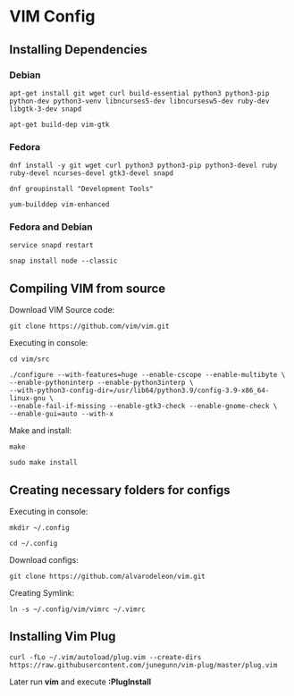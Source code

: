 # VIM Config


## Installing Dependencies

### Debian
```
apt-get install git wget curl build-essential python3 python3-pip python-dev python3-venv libncurses5-dev libncursesw5-dev ruby-dev libgtk-3-dev snapd

apt-get build-dep vim-gtk

```

### Fedora
```
dnf install -y git wget curl python3 python3-pip python3-devel ruby ruby-devel ncurses-devel gtk3-devel snapd

dnf groupinstall "Development Tools"

yum-builddep vim-enhanced
```
### Fedora and Debian

```
service snapd restart

snap install node --classic
```

## Compiling VIM from source

Download VIM Source code:
```
git clone https://github.com/vim/vim.git

```

Executing in console:
```
cd vim/src

./configure --with-features=huge --enable-cscope --enable-multibyte \
--enable-pythoninterp --enable-python3interp \
--with-python3-config-dir=/usr/lib64/python3.9/config-3.9-x86_64-linux-gnu \
--enable-fail-if-missing --enable-gtk3-check --enable-gnome-check \
--enable-gui=auto --with-x
```

Make and install:
```
make 

sudo make install
```

## Creating necessary folders for configs

Executing in console:
```
mkdir ~/.config

cd ~/.config
```

Download configs:
```
git clone https://github.com/alvarodeleon/vim.git
```

Creating Symlink:
```
ln -s ~/.config/vim/vimrc ~/.vimrc
```

## Installing Vim Plug

```
curl -fLo ~/.vim/autoload/plug.vim --create-dirs https://raw.githubusercontent.com/junegunn/vim-plug/master/plug.vim
```
Later run **vim** and execute **:PlugInstall**


